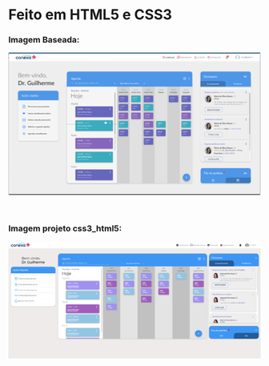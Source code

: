
# **Feito em HTML5 e CSS3**


### Imagem Baseada:


[![Exemplo1](https://raw.githubusercontent.com/rickson-simoes/css3_html5/master/imagem_baseada.png "Exemplo1")](https://raw.githubusercontent.com/rickson-simoes/css3_html5/master/imagem_baseada.png "Exemplo1")

<br />

### Imagem projeto css3_html5:

[![Exemplo2](https://raw.githubusercontent.com/rickson-simoes/css3_html5/master/imagem_projeto_csspuro.png "Exemplo2")](https://raw.githubusercontent.com/rickson-simoes/css3_html5/master/imagem_projeto_csspuro.png "Exemplo2")
